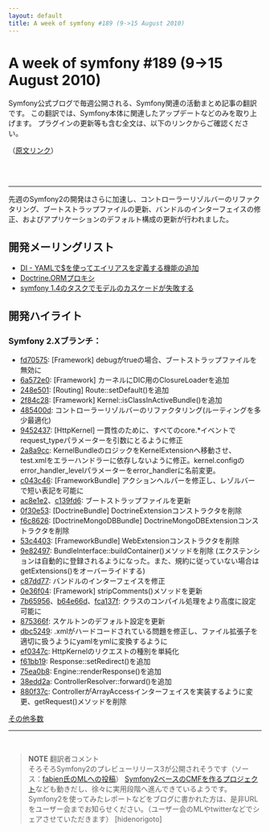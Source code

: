 ```yaml
---
layout: default
title: A week of symfony #189 (9->15 August 2010)
---
```


A week of symfony #189 (9->15 August 2010)
==========================================

Symfony公式ブログで毎週公開される、Symfony関連の活動まとめ記事の翻訳です。
この翻訳では、Symfony本体に関連したアップデートなどのみを取り上げます。
プラグインの更新等も含む全文は、以下のリンクからご確認ください。

（[原文リンク](http://www.symfony-project.org/blog/2010/08/15/a-week-of-symfony-189-9-15-august-2010)）

<br />
<br />
<hr />

先週のSymfony2の開発はさらに加速し、コントローラーリゾルバーのリファクタリング、ブートストラップファイルの更新、バンドルのインターフェイスの修正、およびアプリケーションのデフォルト構成の更新が行われました。


開発メーリングリスト
--------------------

- [DI - YAMLで$を使ってエイリアスを定義する機能の追加](http://groups.google.es/group/symfony-devs/browse_thread/thread/c5b5168b1bdf20eb)<br />
- [Doctrine.ORMプロキシ](http://groups.google.es/group/symfony-devs/browse_thread/thread/d7b260b96b95510b)<br />
- [symfony 1.4のタスクでモデルのカスケードが失敗する](http://groups.google.es/group/symfony-devs/browse_thread/thread/84ac8690de3437ee)<br />

開発ハイライト
--------------

### Symfony 2.Xブランチ：

- [fd70575](http://github.com/symfony/symfony/commit/fd705756d4162fbad37119a7e99ece35fb734263): [Framework] debugがtrueの場合、ブートストラップファイルを無効に
- [6a572e0](http://github.com/symfony/symfony/commit/6a572e0f34e56e3bdc9672e4fd46d834553bf123): [Framework] カーネルにDIC用のClosureLoaderを追加
- [248e501](http://github.com/symfony/symfony/commit/248e501df5f6e47cb25645dc39f9f19b55fc548f): [Routing] Route::setDefault()を追加
- [2f84c28](http://github.com/symfony/symfony/commit/2f84c280d0dd924a91439fcaa45d674cf80dd6bc): [Framework] Kernel::isClassInActiveBundle()を追加
- [485400d](http://github.com/symfony/symfony/commit/485400dd516493ba582bf4228d1c95c19fc6fcaf): コントローラーリゾルバーのリファクタリング(ルーティングを多少最適化)
- [9452437](http://github.com/symfony/symfony/commit/9452437c511f698b99ba63642558917c8372a7ad): [HttpKernel] 一貫性のために、すべてのcore.*イベントでrequest_typeパラメーターを引数にとるように修正
- [2a8a9cc](http://github.com/symfony/symfony/commit/2a8a9cc0a397c5332cbb265bdd39de1034a5b577): KernelBundleのロジックをKernelExtensionへ移動させ、test.xmlをエラーハンドラーに依存しないように修正。kernel.configのerror_handler_levelパラメーターをerror_handlerに名前変更。
- [c043c46](http://github.com/symfony/symfony/commit/c043c4611602dd633946d7cd8031499b33f06a98): [FrameworkBundle] アクションヘルパーを修正し、レゾルバーで短い表記を可能に
- [ac8e1e2](http://github.com/symfony/symfony/commit/ac8e1e29e972b39a50f36a1fa08e0d5e45754c84)、[c139fd6](http://github.com/symfony/symfony/commit/c139fd64d1375c6290750bae378ff525aedbdfee): ブートストラップファイルを更新
- [0f30e53](http://github.com/symfony/symfony/commit/0f30e539b1d786f2d85cc99959f0cc52b8301a7b): [DoctrineBundle] DoctrineExtensionコンストラクタを削除
- [f6c8626](http://github.com/symfony/symfony/commit/f6c862667f5464dc2e953be62860471ac1235d98): [DoctrineMongoDBBundle] DoctrineMongoDBExtensionコンストラクタを削除
- [53c4403](http://github.com/symfony/symfony/commit/53c44039920810151a71bad88793caff4c03010b): [FrameworkBundle] WebExtensionコンストラクタを削除
- [9e82497](http://github.com/symfony/symfony/commit/9e82497d5b492a310c92e14df2bba52c9163727f): BundleInterface::buildContainer()メソッドを削除 (エクステンションは自動的に登録されるようになった。また、規約に従っていない場合はgetExtensions()をオーバーライドする)
- [c87dd77](http://github.com/symfony/symfony/commit/c87dd7780f91281df05f8a584a5fe7f051135049): バンドルのインターフェイスを修正
- [0e36f04](http://github.com/symfony/symfony/commit/0e36f043effaddffde322d58fe16355f9f379817): [Framework] stripComments()メソッドを更新
- [7b65956](http://github.com/symfony/symfony/commit/7b659563430aedf98c797900e82a382f81f4a1ea)、[b64e66d](http://github.com/symfony/symfony/commit/b64e66dde8cff6a49db8c1d5cf4459d3167f2007)、[fca137f](http://github.com/symfony/symfony/commit/fca137fc4700f3019909293c5a044d3c3f0b939d): クラスのコンパイル処理をより高度に設定可能に
- [875366f](http://github.com/symfony/symfony/commit/875366f58476ffc20f875ae5eb82981c4fb178dd): スケルトンのデフォルト設定を更新
- [dbc5249](http://github.com/symfony/symfony/commit/dbc5249f8818a78b6e44245a6be17f1060b24422): .xmlがハードコードされている問題を修正し、ファイル拡張子を適切に扱うようにyamlをymlに変換するように
- [ef0347c](http://github.com/symfony/symfony/commit/ef0347c1b98bbbda7e49a637f3b1dde9e46dbee5): HttpKernelのリクエストの種別を単純化
- [f61bb19](http://github.com/symfony/symfony/commit/f61bb195486bb90f2a2e519729282c8b5f0c9419): Response::setRedirect()を追加
- [75ea0b8](http://github.com/symfony/symfony/commit/75ea0b83957c8e03d02e568ac976cf7e95ec3e11): Engine::renderResponse()を追加
- [38edd2a](http://github.com/symfony/symfony/commit/38edd2aafaa240e7aaa4ef23414b90cfded33f5a): ControllerResolver::forward()を追加
- [880f37c](http://github.com/symfony/symfony/commit/880f37c4eefc5a6c2a1d933cc5fc673ebd5dd591): ControllerがArrayAccessインターフェイスを実装するように変更、getRequest()メソッドを削除


[その他多数](http://trac.symfony-project.com/trac/timeline?from=08%2F15%2F2010&daysback=6&milestone=on&ticket=on&changeset=on&update=Update)

<hr />
<br />

> **NOTE**
> 翻訳者コメント<br />
> そろそろSymfony2のプレビューリリース3が公開されそうです（ソース：[fabien氏のMLへの投稿](http://groups.google.com/group/symfony-users/browse_thread/thread/0ae3148626f1269d/17aad5f58eca36e2?show_docid=17aad5f58eca36e2&pli=1)）
> [Symfony2ベースのCMFを作るプロジェクト](http://cmf.symfony-project.org/)なども動きだし、徐々に実用段階へ進んできているようです。
> Symfony2を使ってみたレポートなどをブログに書かれた方は、是非URLをユーザー会までお知らせください。（ユーザー会のMLやtwitterなどでシェアさせていただきます）
> [hidenorigoto]


